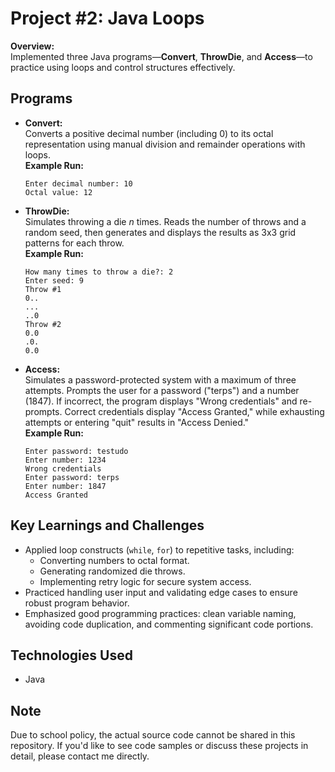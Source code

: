 # Project #2: Java Loops

**Overview:**  
Implemented three Java programs—**Convert**, **ThrowDie**, and **Access**—to practice using loops and control structures effectively.

## Programs

- **Convert:**  
  Converts a positive decimal number (including 0) to its octal representation using manual division and remainder operations with loops.  
  **Example Run:**  
  ```
  Enter decimal number: 10
  Octal value: 12
  ```

- **ThrowDie:**  
  Simulates throwing a die *n* times. Reads the number of throws and a random seed, then generates and displays the results as 3x3 grid patterns for each throw.  
  **Example Run:**  
  ```
  How many times to throw a die?: 2
  Enter seed: 9
  Throw #1
  0..
  ...
  ..0
  Throw #2
  0.0
  .0.
  0.0
  ```

- **Access:**  
  Simulates a password-protected system with a maximum of three attempts. Prompts the user for a password ("terps") and a number (1847). If incorrect, the program displays "Wrong credentials" and re-prompts. Correct credentials display "Access Granted," while exhausting attempts or entering "quit" results in "Access Denied."  
  **Example Run:**  
  ```
  Enter password: testudo
  Enter number: 1234
  Wrong credentials
  Enter password: terps
  Enter number: 1847
  Access Granted
  ```

## Key Learnings and Challenges

- Applied loop constructs (`while`, `for`) to repetitive tasks, including:
  - Converting numbers to octal format.
  - Generating randomized die throws.
  - Implementing retry logic for secure system access.
- Practiced handling user input and validating edge cases to ensure robust program behavior.
- Emphasized good programming practices: clean variable naming, avoiding code duplication, and commenting significant code portions.

## Technologies Used

- Java

## Note

Due to school policy, the actual source code cannot be shared in this repository. If you'd like to see code samples or discuss these projects in detail, please contact me directly.

